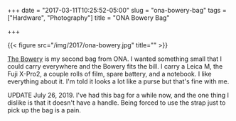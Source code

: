 +++
date = "2017-03-11T10:25:52-05:00"
slug = "ona-bowery-bag"
tags = ["Hardware", "Photography"]
title = "ONA Bowery Bag"

+++

{{< figure src="/img/2017/ona-bowery.jpg" title="" >}}

[The Bowery](https://www.onabags.com/store/messenger-bags/the-bowery.html?color=field-tan)
is my second bag from ONA. I wanted something small that I could carry
everywhere and the Bowery fits the bill. I carry a Leica M, the Fuji
X-Pro2, a couple rolls of film, spare battery, and a notebook. I like
everything about it. I'm told it looks a lot like a purse but that's
fine with me.

UPDATE July 26, 2019. I've had this bag for a while now, and the one thing I dislike is that it doesn't have a handle. Being forced to use the strap just to pick up the bag is a pain.
